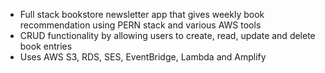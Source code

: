 - Full stack bookstore newsletter app that gives weekly book recommendation using PERN stack and various AWS tools
- CRUD functionality by allowing users to create, read, update and delete book entries
- Uses AWS S3, RDS, SES, EventBridge, Lambda and Amplify
